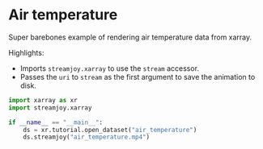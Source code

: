 # Air temperature

Super barebones example of rendering air temperature data from xarray.

Highlights:

- Imports `streamjoy.xarray` to use the `stream` accessor.
- Passes the `uri` to `stream` as the first argument to save the animation to disk.

```python
import xarray as xr
import streamjoy.xarray

if __name__ == "__main__":
    ds = xr.tutorial.open_dataset("air_temperature")
    ds.streamjoy("air_temperature.mp4")
```
